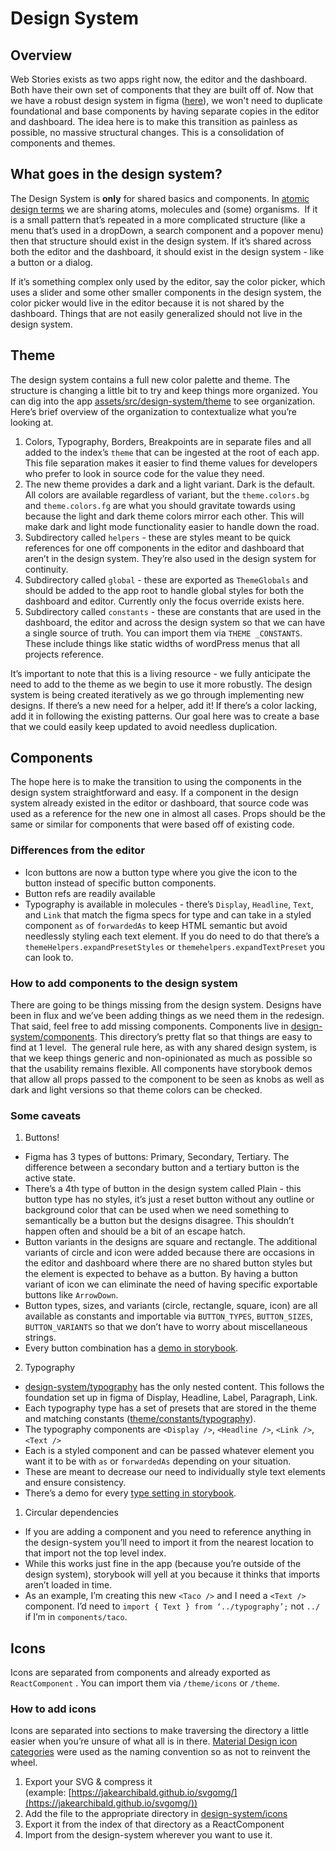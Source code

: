 # Design System

## Overview

Web Stories exists as two apps right now, the editor and the dashboard. Both have their own set of components that they are built off of. Now that we have a robust design system in figma ([here](https://www.figma.com/file/bMhG3KyrJF8vIAODgmbeqT/Design-System?node-id=1906%3A0)), we won't need to duplicate foundational and base components by having separate copies in the editor and dashboard. The idea here is to make this transition as painless as possible, no massive structural changes. This is a consolidation of components and themes.

## What goes in the design system?

The Design System is **only** for shared basics and components. In [atomic design terms](https://bradfrost.com/blog/post/atomic-web-design) we are sharing atoms, molecules and (some) organisms.  If it is a small pattern that’s repeated in a more complicated structure (like a menu that’s used in a dropDown, a search component and a popover menu) then that structure should exist in the design system. If it’s shared across both the editor and the dashboard, it should exist in the design system - like a button or a dialog. 

If it’s something complex only used by the editor, say the color picker, which uses a slider and some other smaller components in the design system, the color picker would live in the editor because it is not shared by the dashboard. Things that are not easily generalized should not live in the design system.

## Theme

The design system contains a full new color palette and theme. The structure is changing a little bit to try and keep things more organized. You can dig into the app [assets/src/design-system/theme](https://github.com/google/web-stories-wp/tree/main/assets/src/design-system) to see organization. Here’s brief overview of the organization to contextualize what you’re looking at.

1. Colors, Typography, Borders, Breakpoints are in separate files and all added to the index’s `theme` that can be ingested at the root of each app. This file separation makes it easier to find theme values for developers who prefer to look in source code for the value they need.
2. The new theme provides a dark and a light variant. Dark is the default. All colors are available regardless of variant, but the `theme.colors.bg` and `theme.colors.fg` are what you should gravitate towards using because the light and dark theme colors mirror each other. This will make dark and light mode functionality easier to handle down the road.
3. Subdirectory called `helpers` - these are styles meant to be quick references for one off components in the editor and dashboard that aren’t in the design system. They’re also used in the design system for continuity.
4. Subdirectory called `global` - these are exported as `ThemeGlobals` and should be added to the app root to handle global styles for both the dashboard and editor. Currently only the focus override exists here.
5. Subdirectory called `constants` - these are constants that are used in the dashboard, the editor and across the  design system so that we can have a single source of truth. You can import them via `THEME _CONSTANTS`. These include things like static widths of wordPress menus that all projects reference.

It’s important to note that this is a living resource - we fully anticipate the need to add to the theme as we begin to use it more robustly. The design system is being created iteratively as we go through implementing new designs. If there’s a new need for a helper, add it! If there’s a color lacking, add it in following the existing patterns. Our goal here was to create a base that we could easily keep updated to avoid needless duplication.

## Components

The hope here is to make the transition to using the components in the design system straightforward and easy. If a component in the design system already existed in the editor or dashboard, that source code was used as a reference for the new one in almost all cases. Props should be the same or similar for components that were based off of existing code.

### Differences from the editor

- Icon buttons are now a button type where you give the icon to the button instead of specific button components.
- Button refs are readily available
- Typography is available in molecules - there’s `Display`, `Headline`, `Text`, and `Link` that match the figma specs for type and can take in a styled component `as` of `forwardedAs` to keep HTML semantic but avoid needlessly styling each text element. If you do need to do that there’s a `themeHelpers.expandPresetStyles` or `themehelpers.expandTextPreset` you can look to.

### How to add components to the design system

There are going to be things missing from the design system. Designs have been in flux and we’ve been adding things as we need them in the redesign. That said, feel free to add missing components. Components live in [design-system/components](https://github.com/google/web-stories-wp/tree/main/assets/src/design-system/components). This directory’s pretty flat so that things are easy to find at 1 level.  The general rule here, as with any shared design system, is that we keep things generic and non-opinionated as much as possible so that the usability remains flexible. All components have storybook demos that allow all props passed to the component to be seen as knobs as well as dark and light versions so that theme colors can be checked.

### Some caveats

1. Buttons!

- Figma has 3 types of buttons: Primary, Secondary, Tertiary. The difference between a secondary button and a tertiary button is the active state.
- There’s a 4th type of button in the design system called Plain - this button type has no styles, it’s just a reset button without any outline or background color that can be used when we need something to semantically be a button but the designs disagree. This shouldn’t happen often and should be a bit of an escape hatch.
- Button variants in the designs are square and rectangle. The additional variants of circle and icon were added because there are occasions in the editor and dashboard where there are no shared button styles but the element is expected to behave as a button. By having a button variant of icon we can eliminate the need of having specific exportable buttons like `ArrowDown`.
- Button types, sizes, and variants (circle, rectangle, square, icon) are all available as constants and importable via `BUTTON_TYPES`, `BUTTON_SIZES`, `BUTTON_VARIANTS` so that we don’t have to worry about miscellaneous strings.
- Every button combination has a [demo in storybook](https://google.github.io/web-stories-wp/storybook/?path=/story/designsystem-components-button--default).

2. Typography

- [design-system/typography](https://github.com/google/web-stories-wp/tree/main/assets/src/design-system/components/typography) has the only nested content. This follows the foundation set up in figma of Display, Headline, Label, Paragraph, Link.
- Each typography type has a set of presets that are stored in the theme and matching constants ([theme/constants/typography](https://github.com/google/web-stories-wp/blob/main/assets/src/design-system/theme/constants/typography.js)).
- The typography components are `<Display />`, `<Headline />`, `<Link />`, `<Text />`
- Each is a styled component and can be passed whatever element you want it to be with `as` or `forwardedAs` depending on your situation.
- These are meant to decrease our need to individually style text elements and ensure consistency.
- There’s a demo for every [type setting in storybook](https://google.github.io/web-stories-wp/storybook/?path=/story/designsystem-components-typography-display--default).

1. Circular dependencies

- If you are adding a component and you need to reference anything in the design-system you’ll need to import it from the nearest location to that import not the top level index.
- While this works just fine in the app (because you’re outside of the design system), storybook will yell at you because it thinks that imports aren’t loaded in time.
- As an example, I’m creating this new `<Taco />` and I need a `<Text />` component. I’d need to `import { Text } from ‘../typography’;` not `../` if I’m in `components/taco`.

## Icons

Icons are separated from components and already exported as `ReactComponent` . You can import them via `/theme/icons` or `/theme`.

### How to add icons

Icons are separated into sections to make traversing the directory a little easier when you’re unsure of what all is in there. [Material Design icon categories](https://material.io/resources/icons/?style=baseline) were used as the naming convention so as not to reinvent the wheel.

1. Export your SVG & compress it (example: [https://jakearchibald.github.io/svgomg/](https://jakearchibald.github.io/svgomg/))
2. Add the file to the appropriate directory in [design-system/icons](https://github.com/google/web-stories-wp/tree/main/assets/src/design-system/icons)
3. Export it from the index of that directory as a ReactComponent
4. Import from the design-system wherever you want to use it.
